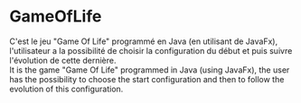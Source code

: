 # GameOfLife
C'est le jeu "Game Of Life" programmé en Java (en utilisant de JavaFx), l'utilisateur a la possibilité de choisir la configuration du début et puis suivre l'évolution de cette dernière.  
It is the game "Game Of Life" programmed in Java (using JavaFx), the user has the possibility to choose the start configuration and then to follow the evolution of this configuration.
